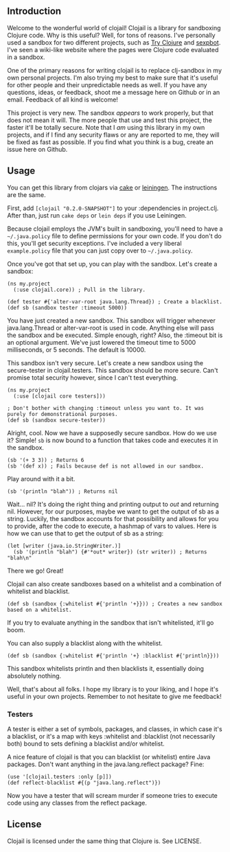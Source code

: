 ## Introduction

Welcome to the wonderful world of clojail! Clojail is a library for sandboxing Clojure code. Why is this useful? Well, for tons of reasons. I've personally used a sandbox for two different projects, such as [Try Clojure](http://try-clojure.org) and [sexpbot](http://github.com/Raynes/sexpbot). I've seen a wiki-like website where the pages were Clojure code evaluated in a sandbox.

One of the primary reasons for writing clojail is to replace clj-sandbox in my own personal projects. I'm also trying my best to make sure that it's useful for other people and their unpredictable needs as well. If you have any questions, ideas, or feedback, shoot me a message here on Github or in an email. Feedback of all kind is welcome!

This project is very new. The sandbox *appears* to work properly, but that does not mean it will. The more people that use and test this project, the faster it'll be totally secure. Note that I *am* using this library in my own projects, and if I find any security flaws or any are reported to me, they will be fixed as fast as possible. If you find what you think is a bug, create an issue here on Github.

## Usage

You can get this library from clojars via [cake](http://github.com/ninjudd/cake) or [leiningen](http://github.com/technomancy/leiningen). The instructions are the same.

First, add `[clojail "0.2.0-SNAPSHOT"]` to your :dependencies in project.clj. After than, just run `cake deps` or `lein deps` if you use Leiningen.

Because clojail employs the JVM's built in sandboxing, you'll need to have a `~/.java.policy` file to define permissions for your own code. If you don't do this, you'll get security exceptions. I've included a very liberal `example.policy` file that you can just copy over to `~/.java.policy`.

Once you've got that set up, you can play with the sandbox. Let's create a sandbox:

    (ns my.project
      (:use clojail.core)) ; Pull in the library.
    
    (def tester #{'alter-var-root java.lang.Thread}) ; Create a blacklist.
    (def sb (sandbox tester :timeout 5000))

You have just created a new sandbox. This sandbox will trigger whenever java.lang.Thread or alter-var-root is used in code. Anything else will pass the sandbox and be executed. Simple enough, right? Also, the :timeout bit is an optional argument. We've just lowered the timeout time to 5000 milliseconds, or 5 seconds. The default is 10000.

This sandbox isn't very secure. Let's create a new sandbox using the secure-tester in clojail.testers. This sandbox should be more secure. Can't promise total security however, since I can't test everything.

    (ns my.project
      (:use [clojail core testers]))
    
    ; Don't bother with changing :timeout unless you want to. It was purely for demonstrational purposes.
    (def sb (sandbox secure-tester))

Alright, cool. Now we have a supposedly secure sandbox. How do we use it? Simple! `sb` is now bound to a function that takes code and executes it in the sandbox.

    (sb '(+ 3 3)) ; Returns 6
    (sb '(def x)) ; Fails because def is not allowed in our sandbox.

Play around with it a bit.

    (sb '(println "blah")) ; Returns nil

Wait... nil? It's doing the right thing and printing output to *out* and returning nil. However, for our purposes, maybe we want to get the output of sb as a string. Luckily, the sandbox accounts for that possibility and allows for you to provide, after the code to execute, a hashmap of vars to values. Here is how we can use that to get the output of sb as a string:

    (let [writer (java.io.StringWriter.)] 
      (sb '(println "blah") {#'*out* writer}) (str writer)) ; Returns "blah\n"

There we go! Great!

Clojail can also create sandboxes based on a whitelist and a combination of whitelist and blacklist.

    (def sb (sandbox {:whitelist #{'println '+}})) ; Creates a new sandbox based on a whitelist.

If you try to evaluate anything in the sandbox that isn't whitelisted, it'll go boom.

You can also supply a blacklist along with the whitelist.

    (def sb (sandbox {:whitelist #{'println '+} :blacklist #{'println}}))

This sandbox whitelists println and then blacklists it, essentially doing absolutely nothing.

Well, that's about all folks. I hope my library is to your liking, and I hope it's useful in your own projects. Remember to not hesitate to give me feedback!

### Testers

A tester is either a set of symbols, packages, and classes, in which case it's a blacklist, or it's a map with keys :whitelist and :blacklist (not necessarily both) bound to sets defining a blacklist and/or whitelist.

A nice feature of clojail is that you can blacklist (or whitelist) entire Java packages. Don't want anything in the java.lang.reflect package? Fine:

    (use '[clojail.testers :only [p]])
    (def reflect-blacklist #{(p "java.lang.reflect")})

Now you have a tester that will scream murder if someone tries to execute code using any classes from the reflect package.


## License

Clojail is licensed under the same thing that Clojure is. See LICENSE.
